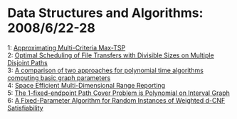 # Data Structures and Algorithms: 2008/6/22-28  
1: [Approximating Multi-Criteria Max-TSP](https://doi.org/10.48550/arXiv.0806.3668)  
2: [Optimal Scheduling of File Transfers with Divisible Sizes on Multiple  Disjoint Paths](https://doi.org/10.48550/arXiv.0806.3827)  
3: [A comparison of two approaches for polynomial time algorithms computing  basic graph parameters](https://doi.org/10.48550/arXiv.0806.4073)  
4: [Space Efficient Multi-Dimensional Range Reporting](https://doi.org/10.48550/arXiv.0806.4361)  
5: [The 1-fixed-endpoint Path Cover Problem is Polynomial on Interval Graph](https://doi.org/10.48550/arXiv.0806.4372)  
6: [A Fixed-Parameter Algorithm for Random Instances of Weighted d-CNF  Satisfiability](https://doi.org/10.48550/arXiv.0806.4652)  